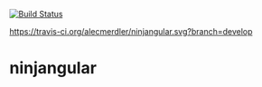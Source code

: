 [![Build Status](https://travis-ci.org/alecmerdler/ninjangular.svg?branch=master)](https://travis-ci.org/alecmerdler/ninjangular)

https://travis-ci.org/alecmerdler/ninjangular.svg?branch=develop

# ninjangular
